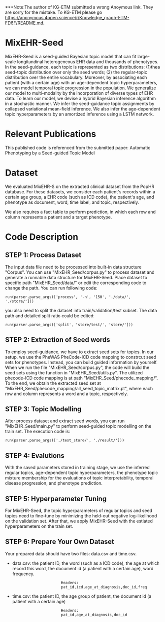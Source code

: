 ***Note:The author of KG-ETM submitted a wrong Anoymous link. They are sorry for the mistake. To KG-ETM please go https://anonymous.4open.science/r/Knowledge_graph-ETM-FD6F/README.md.



# MixEHR-Seed


MixEHR-Seed is a seed-guided Bayesian topic model that can fit large-scale longitundinal heterogeneous EHR data and thousands of phenotypes. 
In the seed-guidance, each topic is represented as two distributions: (1)thea seed-topic distribution over only the seed words;
(2) the regular-topic distribution over the entire vocabulary.
Moreover, by associating each patient (with a certain age) with an age-dependent topic hyperparameters, we can model temporal topic progression in the population. 
We generalize our model to multi-modality by the incorporation of diverse types of EHR data.
To learn our model, we devise a hybrid Bayesian inference algorithm in a stochastic manner. We infer the seed-guidance topic assignments by collapsed variational mean-field inference.
We also infer the age-dependent topic hyperparameters by an amortized inference using a LSTM network. 




# Relevant Publications

This published code is referenced from the submitted paper: Automatic Phenotyping by a Seed-guided Topic Model


# Dataset

We evaluated MixEHR-S on the extracted clinical dataset from the PopHR database. 
For these datasets, we consider each patient's records within a certain age group, a EHR code (such as ICD code), the patient's age, and phenotype as
document, word, time label, and topic, respectively. 


We also requires a fact table to perform prediction, in which each row and column represents a patient and a target phenotype. 


# Code Description

## STEP 1: Process Dataset

The input data file need to be processed into built-in data structure "Corpus". You can use "MixEHR_Seed/corpus.py" to process dataset and generate a runnable data structure 
for MixEHR-Seed.
Place dataset to specific path "MixEHR_Seed/data/" or edit the corresponding code to change the path. You can run following code:

    run(parser.parse_args(['process', '-n', '150', './data/', './store/']))
    
you also need to split the dataset into train/validation/test subset. The data path and detailed split ratio could be edited:
    
    run(parser.parse_args(['split', 'store/test/', 'store/']))
	
	
## STEP 2: Extraction of Seed words

To employ seed-guidance, we have to extract seed sets for topics. In our setup, we use the PheWAS PheCode-ICD code mapping to constrcut seed sets for phenotypes. 
Instead, you can build guided information by yourself.
When we run the file "MixEHR_Seed/corpus.py", the code will build the seed sets using the function in "MixEHR_Seed/utils.py".
The utilized phecode-ICD code mapping is at path "MixEHR_Seed/phecode_mapping/". 
To the end, we obtain the extracted seed set at "MixEHR_Seed/phecode_mapping/all_seed_topic_matrix.pt", where each row and column represents a word and a topic, respectively.


## STEP 3: Topic Modelling

After process dataset and extract seed words, you can run "MixEHR_Seed/main.py" to perform seed-guided topic modelling on the train set. 
The execution code is:

    run(parser.parse_args(['./test_store/', './result/']))
    

## STEP 4: Evalutions

With the saved parameters stored in training stage, we use the inferred regular topics, age-dependent topic hyperparameters, the phenotype topic mixture membership
for the evaluations of topic interpretability, temporal disease progression, and phenotype prediction. 
    
## STEP 5: Hyperparameter Tuning

For MixEHR-Seed, the topic hyperparameters of regular topics and seed topics need to fine-tune by minimizing the held-out negative log-likelihood on the validation set. 
After that, we apply MixEHR-Seed with the estiated hyperparameters on the train set.

## STEP 6: Prepare Your Own Dataset

Your prepared data should have two files: data.csv and time.csv.
- data.csv: the patient ID,  the word (such as a ICD code), the age at which record this word, the document id (a patient with a certain age), word frequency.

                            Headers:
							pat_id,icd,age_at_diagnosis,doc_id,freq


- time.csv: the patient ID, the age group of patient, the document id (a patient with a certain age) 

                            Headers:	
							pat_id,age_at_diagnosis,doc_id
